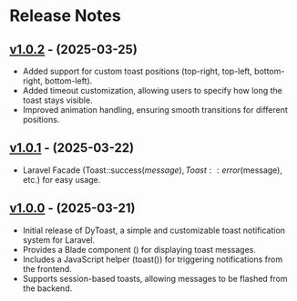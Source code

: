 # Release Notes

## [v1.0.2]() - (2025-03-25)

* Added support for custom toast positions (top-right, top-left, bottom-right, bottom-left).
* Added timeout customization, allowing users to specify how long the toast stays visible.
* Improved animation handling, ensuring smooth transitions for different positions.

## [v1.0.1]() - (2025-03-22)

* Laravel Facade (Toast::success($message), Toast::error($message), etc.) for easy usage.

## [v1.0.0]() - (2025-03-21)

* Initial release of DyToast, a simple and customizable toast notification system for Laravel.
* Provides a Blade component (<x-dy-toast />) for displaying toast messages.
* Includes a JavaScript helper (toast()) for triggering notifications from the frontend.
* Supports session-based toasts, allowing messages to be flashed from the backend.